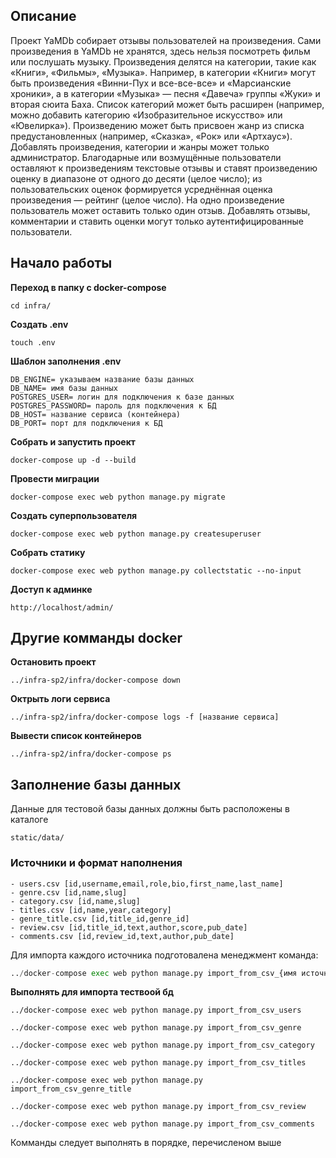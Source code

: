 ## Описание
Проект YaMDb собирает отзывы пользователей на произведения. Сами произведения в YaMDb не хранятся, здесь нельзя посмотреть фильм или послушать музыку.
Произведения делятся на категории, такие как «Книги», «Фильмы», «Музыка». Например, в категории «Книги» могут быть произведения «Винни-Пух и все-все-все» и «Марсианские хроники», а в категории «Музыка» — песня «Давеча» группы «Жуки» и вторая сюита Баха. Список категорий может быть расширен (например, можно добавить категорию «Изобразительное искусство» или «Ювелирка»).
Произведению может быть присвоен жанр из списка предустановленных (например, «Сказка», «Рок» или «Артхаус»).
Добавлять произведения, категории и жанры может только администратор.
Благодарные или возмущённые пользователи оставляют к произведениям текстовые отзывы и ставят произведению оценку в диапазоне от одного до десяти (целое число); из пользовательских оценок формируется усреднённая оценка произведения — рейтинг (целое число). На одно произведение пользователь может оставить только один отзыв.
Добавлять отзывы, комментарии и ставить оценки могут только аутентифицированные пользователи.

## Начало работы 
**Переход в папку с docker-compose**

    cd infra/
**Создать .env**

    touch .env
**Шаблон заполнения .env**
~~~
DB_ENGINE= указываем название базы данных
DB_NAME= имя базы данных
POSTGRES_USER= логин для подключения к базе данных
POSTGRES_PASSWORD= пароль для подключения к БД
DB_HOST= название сервиса (контейнера)
DB_PORT= порт для подключения к БД
~~~

**Собрать и запустить проект**

    docker-compose up -d --build

**Провести миграции**

    docker-compose exec web python manage.py migrate    
**Создать суперпользователя**

    docker-compose exec web python manage.py createsuperuser 
    
**Собрать статику**

    docker-compose exec web python manage.py collectstatic --no-input 
    
**Доступ к админке**

    http://localhost/admin/ 
## Другие комманды docker 
**Остановить проект**

    ../infra-sp2/infra/docker-compose down
**Октрыть логи сервиса**

    ../infra-sp2/infra/docker-compose logs -f [название сервиса]
   **Вывести список контейнеров**
   
    ../infra-sp2/infra/docker-compose ps
   
   ## Заполнение базы данных
   Данные для тестовой базы данных должны быть расположены в каталоге
```
static/data/
```
### Источники и формат наполнения

	- users.csv [id,username,email,role,bio,first_name,last_name]
	- genre.csv [id,name,slug]
	- category.csv [id,name,slug]
	- titles.csv [id,name,year,category]
	- genre_title.csv [id,title_id,genre_id]
	- review.csv [id,title_id,text,author,score,pub_date]
	- comments.csv [id,review_id,text,author,pub_date]

Для импорта каждого источника подготовалена менеджмент команда:
```python
../docker-compose exec web python manage.py import_from_csv_{имя источника}
```
**Выполнять для импорта тествоой бд**

    ../docker-compose exec web python manage.py import_from_csv_users

    ../docker-compose exec web python manage.py import_from_csv_genre
    
    ../docker-compose exec web python manage.py import_from_csv_category
    
    ../docker-compose exec web python manage.py import_from_csv_titles
    
    ../docker-compose exec web python manage.py import_from_csv_genre_title
    
    ../docker-compose exec web python manage.py import_from_csv_review
    
    ../docker-compose exec web python manage.py import_from_csv_comments
    

Комманды следует выполнять в порядке, перечисленом выше

